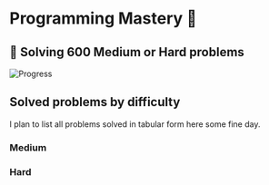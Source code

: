 # Programming Mastery :punch:

## :goal_net:  Solving 600 Medium or Hard problems 

![Progress](https://progress-bar.dev/71/?scale=600&title=InterviewGod&width=500&color=babaca&suffix=+problems+solved)

## Solved problems by difficulty
I plan to list all problems solved in tabular form here some fine day.

### Medium

### Hard

